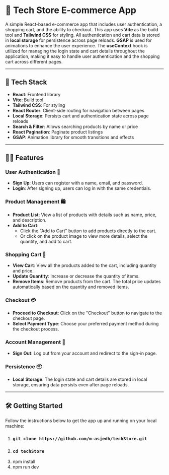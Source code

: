 # 🛒 **Tech Store E-commerce App**

A simple React-based e-commerce app that includes user authentication, a shopping cart, and the ability to checkout. This app uses **Vite** as the build tool and **Tailwind CSS** for styling. All authentication and cart data is stored in **local storage** for persistence across page reloads. **GSAP** is used for animations to enhance the user experience. The **useContext** hook is utilized for managing the login state and cart details throughout the application, making it easy to handle user authentication and the shopping cart across different pages.

---

## 🚀 **Tech Stack**
- **React**: Frontend library
- **Vite**: Build tool
- **Tailwind CSS**: For styling
- **React Router**: Client-side routing for navigation between pages
- **Local Storage**: Persists cart and authentication state across page reloads
- **Search & Filter**: Allows searching products by name or price
- **React Pagination**: Paginate product listings
- **GSAP**: Animation library for smooth transitions and effects

---

## 🧑‍💻 **Features**

### **User Authentication** 🔐
- **Sign Up**: Users can register with a name, email, and password.
- **Login**: After signing up, users can log in with the same credentials.

### **Product Management** 🛍️
- **Product List**: View a list of products with details such as name, price, and description.
- **Add to Cart**: 
  - Click the "Add to Cart" button to add products directly to the cart.
  - Or click on the product image to view more details, select the quantity, and add to cart.

### **Shopping Cart** 🛒
- **View Cart**: View all the products added to the cart, including quantity and price.
- **Update Quantity**: Increase or decrease the quantity of items.
- **Remove Items**: Remove products from the cart. The total price updates automatically based on the quantity and removed items.

### **Checkout** 💳
- **Proceed to Checkout**: Click on the "Checkout" button to navigate to the checkout page.
- **Select Payment Type**: Choose your preferred payment method during the checkout process.

### **Account Management** 👤
- **Sign Out**: Log out from your account and redirect to the sign-in page.

### **Persistence** 📦
- **Local Storage**: The login state and cart details are stored in local storage, ensuring data persists even after page reloads.

---

## 🛠️ **Getting Started**

Follow the instructions below to get the app up and running on your local machine:

1. ### `git clone https://github.com/m-asjedh/techStore.git`
2. ### `cd techStore`
3. npm install
4. npm run dev
